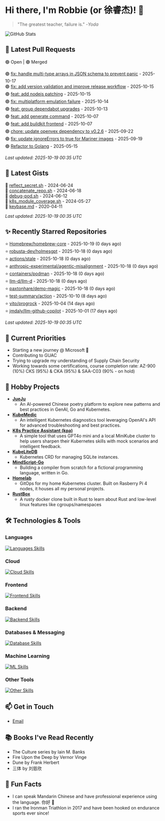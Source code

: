 # Hi there, I'm Robbie (or 徐睿杰)! 👋

> "The greatest teacher, failure is." -_Yoda_

![GitHub Stats](https://github-readme-stats.vercel.app/api?username=robert-cronin&show_icons=true&theme=radical)

<!-- START_SECTION:prs -->
## 🔄 Latest Pull Requests

🟢 Open | 🟣 Merged

🟣 [fix: handle multi-type arrays in JSON schema to prevent panic](https://github.com/mudler/LocalAI/pull/6495) - 2025-10-17<br>
🟣 [fix: add version validation and improve release workflow](https://github.com/project-copacetic/copacetic/pull/1346) - 2025-10-15<br>
🟣 [feat: add nodejs patching](https://github.com/project-copacetic/copacetic/pull/1090) - 2025-10-15<br>
🟣 [fix: multiplatform emulation failure](https://github.com/project-copacetic/copacetic/pull/1279) - 2025-10-14<br>
🟣 [feat: group dependabot upgrades](https://github.com/project-copacetic/copacetic/pull/1335) - 2025-10-13<br>
🟣 [feat: add generate command](https://github.com/project-copacetic/copacetic/pull/1212) - 2025-10-07<br>
🟢 [feat: add buildkit frontend](https://github.com/project-copacetic/copacetic/pull/1221) - 2025-10-07<br>
🟣 [chore: update openvex dependency to v0.2.6](https://github.com/project-copacetic/copacetic/pull/1308) - 2025-09-22<br>
🟣 [fix: update ignoreErrors to true for Mariner images](https://github.com/project-copacetic/copacetic/pull/1304) - 2025-09-19<br>
🟢 [Refactor to Golang](https://github.com/sozercan/guac-ai-mole/pull/12) - 2025-05-15<br>

*Last updated: 2025-10-19 00:35 UTC*<!-- END_SECTION:prs -->

<!-- START_SECTION:gists -->
## 📜 Latest Gists

📜 [reflect_secret.sh](https://gist.github.com/robert-cronin/c4df6777ba61bacd45a4bd67b5ea5b34) - 2024-06-24<br>
📜 [concatenate_repo.sh](https://gist.github.com/robert-cronin/02215e61893d6616fc0d269e829b50ed) - 2024-06-18<br>
📜 [debug-pod.sh](https://gist.github.com/robert-cronin/0a76a112fe444bccd50cb7ac56e8b1b5) - 2024-06-12<br>
📜 [k8s_module_coverage.sh](https://gist.github.com/robert-cronin/150e3044b916ebe597478b1294f97da8) - 2024-05-27<br>
📜 [keybase.md](https://gist.github.com/robert-cronin/a8474252ac7483f7c1de43dd8a7308e3) - 2020-04-11<br>

*Last updated: 2025-10-19 00:35 UTC*<!-- END_SECTION:gists -->

<!-- START_SECTION:starred -->
## ✨ Recently Starred Repositories

⭐ [Homebrew/homebrew-core](https://github.com/Homebrew/homebrew-core) - 2025-10-19 (0 days ago)<br>
⭐ [robusta-dev/holmesgpt](https://github.com/robusta-dev/holmesgpt) - 2025-10-18 (0 days ago)<br>
⭐ [actions/stale](https://github.com/actions/stale) - 2025-10-18 (0 days ago)<br>
⭐ [anthropic-experimental/agentic-misalignment](https://github.com/anthropic-experimental/agentic-misalignment) - 2025-10-18 (0 days ago)<br>
⭐ [containers/podman](https://github.com/containers/podman) - 2025-10-18 (0 days ago)<br>
⭐ [llm-d/llm-d](https://github.com/llm-d/llm-d) - 2025-10-18 (0 days ago)<br>
⭐ [paxtonhare/demo-magic](https://github.com/paxtonhare/demo-magic) - 2025-10-18 (0 days ago)<br>
⭐ [test-summary/action](https://github.com/test-summary/action) - 2025-10-10 (8 days ago)<br>
⭐ [vito/progrock](https://github.com/vito/progrock) - 2025-10-04 (14 days ago)<br>
⭐ [jmdaly/llm-github-copilot](https://github.com/jmdaly/llm-github-copilot) - 2025-10-01 (17 days ago)<br>

*Last updated: 2025-10-19 00:35 UTC*<!-- END_SECTION:starred -->

## 🔭 Current Priorities

- Starting a new journey @ Microsoft 🚀
- Contributing to GUAC
- Trying to upgrade my understanding of Supply Chain Security
- Working towards some certifications, course completion rate: AZ-900 (10%) CKS (95%) & CKA (95%) & SAA-C03 (90% - on hold)

## 🚀 Hobby Projects

- [**JueJu**](https://github.com/robert-cronin/jueju)
  - An AI-powered Chinese poetry platform to explore new patterns and best practices in GenAI, Go and Kubernetes.
- [**KubeMedic**](https://github.com/robert-cronin/kubemedic)
  - An intelligent Kubernetes diagnostics tool leveraging OpenAI's API for advanced troubleshooting and best practices.
- [**K8s Practice Assistant (kpa)**](https://github.com/robert-cronin/kpa)
  - A simple tool that uses GPT4o mini and a local MiniKube cluster to help users sharpen their Kubernetes skills with mock scenarios and intelligent feedback.
- [**KubeLiteDB**](https://github.com/robert-cronin/KubeLiteDB)
  - Kubernetes CRD for managing SQLite instances.
- [**MindScript-Go**](https://github.com/robert-cronin/mindscript-go)
  - Building a compiler from scratch for a fictional programming language, written in Go.
- [**Homelab**](https://github.com/robert-cronin/homelab)
  - GitOps for my home Kubernetes cluster. Built on Rasberry Pi 4 nodes, it houses all my personal projects.
- [**RustBox**](https://github.com/robert-cronin/rust-box)
  - A rusty docker clone built in Rust to learn about Rust and low-level linux features like cgroups/namespaces

## 🛠️ Technologies & Tools

### Languages

[![Languages Skills](https://skillicons.dev/icons?i=go,typescript,python,bash)](https://skillicons.dev)

### Cloud

[![Cloud Skills](https://skillicons.dev/icons?i=kubernetes,aws,linux,terraform,githubactions,jenkins)](https://skillicons.dev)

### Frontend

[![Frontend Skills](https://skillicons.dev/icons?i=mui,react,redux,figma,styledcomponents,nextjs,vite,css,html,ts)](https://skillicons.dev)

### Backend

[![Backend Skills](https://skillicons.dev/icons?i=nodejs,fastapi,express,postgres,python)](https://skillicons.dev)

### Databases & Messaging

[![Database Skills](https://skillicons.dev/icons?i=mongodb,postgresql,mysql,redis,rabbitmq,kafka)](https://skillicons.dev)

### Machine Learning

[![ML Skills](https://skillicons.dev/icons?i=tensorflow,elasticsearch,pytorch,opencv)](https://skillicons.dev)

### Other Tools

[![Other Skills](https://skillicons.dev/icons?i=vscode,git,docker,jest,cypress,grafana,prometheus,bash)](https://skillicons.dev)

## 📫 Get in Touch

- [Email](mailto:robert.cronin@uqconnect.edu.au)

## 📚 Books I've Read Recently

- The Culture series by Iain M. Banks
- Fire Upon the Deep by Vernor Vinge
- Dune by Frank Herbert
- 三体 by 刘慈欣

## 🌟 Fun Facts

- I can speak Mandarin Chinese and have professional experience using the language. 你好 👋
- I ran the Ironman Triathlon in 2017 and have been hooked on endurance sports ever since!
